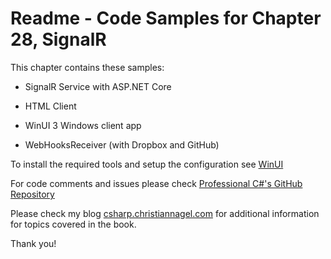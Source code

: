 # Readme - Code Samples for Chapter 28, SignalR

This chapter contains these samples:

* SignalR Service with ASP.NET Core
* HTML Client
* WinUI 3 Windows client app

* WebHooksReceiver (with Dropbox and GitHub)

To install the required tools and setup the configuration see [WinUI](../../WinUI.md)

For code comments and issues please check [Professional C#'s GitHub Repository](https://github.com/ProfessionalCSharp/ProfessionalCSharp7)

Please check my blog [csharp.christiannagel.com](https://csharp.christiannagel.com "csharp.christiannagel.com") for additional information for topics covered in the book.

Thank you!

